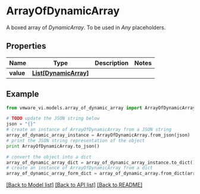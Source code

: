 # ArrayOfDynamicArray

A boxed array of *DynamicArray*. To be used in *Any* placeholders. 

## Properties
Name | Type | Description | Notes
------------ | ------------- | ------------- | -------------
**value** | [**List[DynamicArray]**](DynamicArray.md) |  | 

## Example

```python
from vmware_vi.models.array_of_dynamic_array import ArrayOfDynamicArray

# TODO update the JSON string below
json = "{}"
# create an instance of ArrayOfDynamicArray from a JSON string
array_of_dynamic_array_instance = ArrayOfDynamicArray.from_json(json)
# print the JSON string representation of the object
print ArrayOfDynamicArray.to_json()

# convert the object into a dict
array_of_dynamic_array_dict = array_of_dynamic_array_instance.to_dict()
# create an instance of ArrayOfDynamicArray from a dict
array_of_dynamic_array_form_dict = array_of_dynamic_array.from_dict(array_of_dynamic_array_dict)
```
[[Back to Model list]](../README.md#documentation-for-models) [[Back to API list]](../README.md#documentation-for-api-endpoints) [[Back to README]](../README.md)


